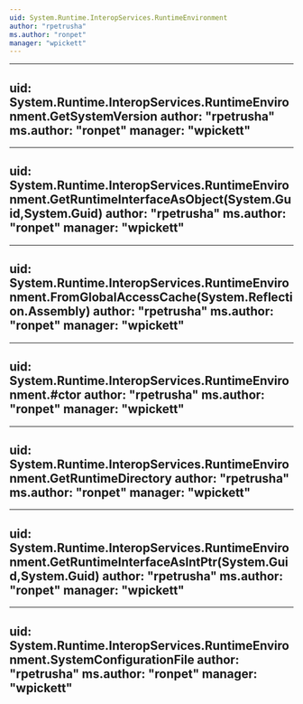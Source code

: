 ```yaml
---
uid: System.Runtime.InteropServices.RuntimeEnvironment
author: "rpetrusha"
ms.author: "ronpet"
manager: "wpickett"
---
```


---
uid: System.Runtime.InteropServices.RuntimeEnvironment.GetSystemVersion
author: "rpetrusha"
ms.author: "ronpet"
manager: "wpickett"
---

---
uid: System.Runtime.InteropServices.RuntimeEnvironment.GetRuntimeInterfaceAsObject(System.Guid,System.Guid)
author: "rpetrusha"
ms.author: "ronpet"
manager: "wpickett"
---

---
uid: System.Runtime.InteropServices.RuntimeEnvironment.FromGlobalAccessCache(System.Reflection.Assembly)
author: "rpetrusha"
ms.author: "ronpet"
manager: "wpickett"
---

---
uid: System.Runtime.InteropServices.RuntimeEnvironment.#ctor
author: "rpetrusha"
ms.author: "ronpet"
manager: "wpickett"
---

---
uid: System.Runtime.InteropServices.RuntimeEnvironment.GetRuntimeDirectory
author: "rpetrusha"
ms.author: "ronpet"
manager: "wpickett"
---

---
uid: System.Runtime.InteropServices.RuntimeEnvironment.GetRuntimeInterfaceAsIntPtr(System.Guid,System.Guid)
author: "rpetrusha"
ms.author: "ronpet"
manager: "wpickett"
---

---
uid: System.Runtime.InteropServices.RuntimeEnvironment.SystemConfigurationFile
author: "rpetrusha"
ms.author: "ronpet"
manager: "wpickett"
---
